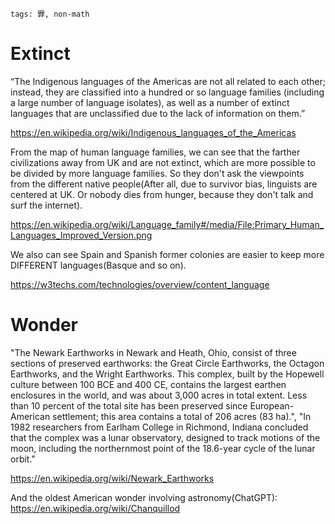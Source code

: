 ```
tags: 罪, non-math
```

<!--
# 人種差別/인종 차별

My language is the most different language with English, so English or closer people say it's hard. Must be hard like the native American languages.

English is so simple for me.

They even don't consider the Korean.

They prefer words starting with J.

They don't learn any languages besides Germanic-Latin language family, so they don't know the languages can be composed in any way.
-->

# Extinct

“The Indigenous languages of the Americas are not all related to each other; instead, they are classified into a hundred or so language families (including a large number of language isolates), as well as a number of extinct languages that are unclassified due to the lack of information on them.”

https://en.wikipedia.org/wiki/Indigenous_languages_of_the_Americas

From the map of human language families, we can see that the farther civilizations away from UK and are not extinct, which are more possible to be divided by more language families. So they don't ask the viewpoints from the different native people(After all, due to survivor bias, linguists are centered at UK. Or nobody dies from hunger, because they don't talk and surf the internet).

https://en.wikipedia.org/wiki/Language_family#/media/File:Primary_Human_Languages_Improved_Version.png

We also can see Spain and Spanish former colonies are easier to keep more DIFFERENT languages(Basque and so on).

https://w3techs.com/technologies/overview/content_language

# Wonder

"The Newark Earthworks in Newark and Heath, Ohio, consist of three sections of preserved earthworks: the Great Circle Earthworks, the Octagon Earthworks, and the Wright Earthworks. This complex, built by the Hopewell culture between 100 BCE and 400 CE, contains the largest earthen enclosures in the world, and was about 3,000 acres in total extent. Less than 10 percent of the total site has been preserved since European-American settlement; this area contains a total of 206 acres (83 ha).", "In 1982 researchers from Earlham College in Richmond, Indiana concluded that the complex was a lunar observatory, designed to track motions of the moon, including the northernmost point of the 18.6-year cycle of the lunar orbit."

https://en.wikipedia.org/wiki/Newark_Earthworks

And the oldest American wonder involving astronomy(ChatGPT): https://en.wikipedia.org/wiki/Chanquillod


<!--
# More

English and some also gradually become a culture power not only violence/savage power.

REALLY CIVIZIED ON HUMAN(Since Ming dynasty)(Culture > Violence):

Korea > France > English/R/G
-->